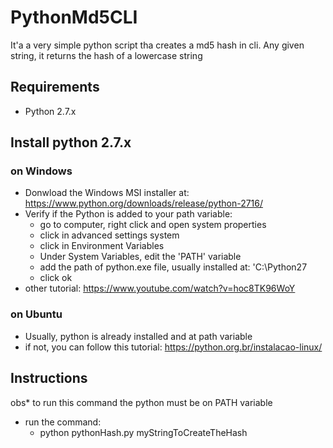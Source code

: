 # PythonMd5CLI

It'a a very simple python script tha creates a md5 hash in cli. Any given string, it returns the hash of a lowercase string

## Requirements
 
- Python 2.7.x

## Install python 2.7.x

### on Windows

- Donwload the Windows MSI installer at: https://www.python.org/downloads/release/python-2716/
- Verify if the Python is added to your path variable:
  - go to computer, right click and open system properties 
  - click in advanced settings system
  - click in Environment Variables
  - Under System Variables, edit the 'PATH' variable
  - add the path of python.exe file, usually installed at: 'C:\Python27
  - click ok
 - other tutorial: https://www.youtube.com/watch?v=hoc8TK96WoY

 
### on Ubuntu

- Usually, python is already installed and at path variable
- if not, you can follow this tutorial: https://python.org.br/instalacao-linux/
 
## Instructions

obs* to run this command the python must be on PATH variable

- run the command:
  - python pythonHash.py myStringToCreateTheHash
